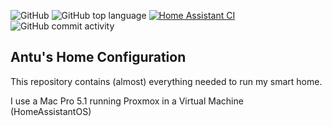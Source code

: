 ![GitHub](https://img.shields.io/github/license/dieantu/ha-configuration?style=flat-square)
![GitHub top language](https://img.shields.io/github/languages/top/dieantu/ha-configuration)
[![Home Assistant CI](https://github.com/dieantu/ha-configuration/actions/workflows/home-assistant.yml/badge.svg)](https://github.com/dieantu/ha-configuration/actions/workflows/home-assistant.yml)
![GitHub commit activity](https://img.shields.io/github/commit-activity/w/dieantu/ha-configuration)

## Antu's Home Configuration

This repository contains (almost) everything needed to run my smart home.

I use a Mac Pro 5.1 running Proxmox in a Virtual Machine (HomeAssistantOS)
